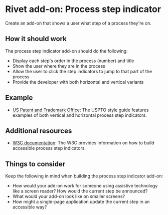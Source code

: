 # Rivet add-on: Process step indicator
Create an add-on that shows a user what step of a process they're on.

## How it should work
The process step indicator add-on should do the following:

- Display each step's order in the process (number) and title
- Show the user where they are in the process
- Allow the user to click the step indicators to jump to that part of the process
- Provide the developer with both horizontal and vertical variants

## Example
- [US Patent and Trademark Office](https://uspto.github.io/designpatterns/1.x/docs/components/stepIndicators.html): The USPTO style guide features examples of both vertical and horizontal process step indicators.

## Additional resources
- [W3C documentation](https://www.w3.org/WAI/tutorials/forms/multi-page/): The W3C provides information on how to build accessible process step indicators.

## Things to consider
Keep the following in mind when building the process step indicator add-on:

- How would your add-on work for someone using assistive technology like a screen reader? How would the current step be announced?
- What would your add-on look like on smaller screens?
- How might a single-page application update the current step in an accessible way?